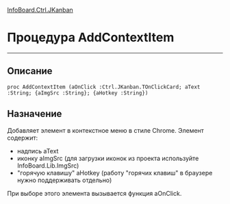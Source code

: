 ﻿---
Link: InfoBoard.Ctrl.JKanban.@AddContextItem
---

<!---  Навигация
[Имя проекта](#) :
-->
[InfoBoard.Ctrl.JKanban](Default)

# Процедура AddContextItem
---

## Описание

    proc AddContextItem (aOnClick :Ctrl.JKanban.TOnClickCard; aText :String; {aImgSrc :String}; {aHotkey :String})

<!--
## Аргументы{#Args}

### Аргумент1

Описание аргумента 1
-->

## Назначение

Добавляет элемент в контекстное меню в стиле Chrome. Элемент содержит:  
* надпись aText
* иконку aImgSrc (для загрузки иконок из проекта используйте InfoBoard.Lib.ImgSrc)  
* "горячую клавишу" aHotkey (работу "горячих клавиш" в браузере нужно поддерживать отдельно)  

При выборе этого элемента вызывается функция aOnClick.

<!--
## Пример

    AddContextItem...
-->

